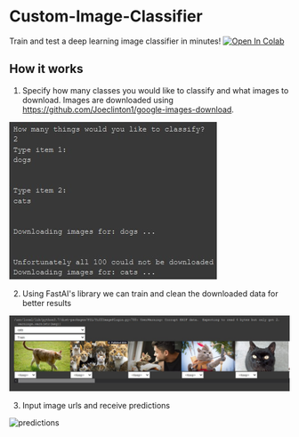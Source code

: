 # Custom-Image-Classifier

Train and test a deep learning image classifier in minutes! [![Open In Colab](https://colab.research.google.com/assets/colab-badge.svg)](https://camo.githubusercontent.com/52feade06f2fecbf006889a904d221e6a730c194/68747470733a2f2f636f6c61622e72657365617263682e676f6f676c652e636f6d2f6173736574732f636f6c61622d62616467652e737667)

## How it works

1. Specify how many classes you would like to classify and what images to download. Images are downloaded using https://github.com/Joeclinton1/google-images-download.

![user input](./screenshots/user-input.jpg?raw=true)

2. Using FastAI's library we can train and clean the downloaded data for better results

![cleaning data](./screenshots/cleaning.jpg?raw=true)

3. Input image urls and receive predictions

![predictions](./screenshots/predictions.jpg?raw=true)
